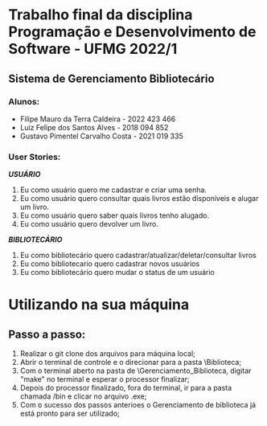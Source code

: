 # Trabalho final da disciplina Programação e Desenvolvimento de Software - UFMG 2022/1

## Sistema de Gerenciamento Bibliotecário

### Alunos:

- Filipe Mauro da Terra Caldeira - 2022 423 466
- Luiz Felipe dos Santos Alves - 2018 094 852
- Gustavo Pimentel Carvalho Costa - 2021 019 335

### User Stories:

***USUÁRIO***

1. Eu como usuário quero me cadastrar e criar uma senha.
2. Eu como usuário quero consultar quais livros estão disponíveis e alugar um livro.
3. Eu como usuário quero saber quais livros tenho alugado.
5. Eu como usuário quero devolver um livro.

***BIBLIOTECÁRIO***

1. Eu como bibliotecário quero cadastrar/atualizar/deletar/consultar livros
2. Eu como bibliotecario quero cadastrar novos usuários
3. Eu como bibliotecário quero mudar o status de um usuário

# Utilizando na sua máquina

## Passo a passo:

1. Realizar o git clone dos arquivos para máquina local;
2. Abrir o terminal de controle e o direcionar para a pasta \Biblioteca;
3. Com o terminal aberto na pasta de \Gerenciamento_Biblioteca, digitar "make" no terminal e esperar o processor finalizar;
4. Depois do processor finalizado, fora do terminal, ir para a pasta chamada /bin e clicar no arquivo <Def nome>.exe;
5. Com o sucesso dos passos anterioes o Gerenciamento de biblioteca já está pronto para ser utilizado;
